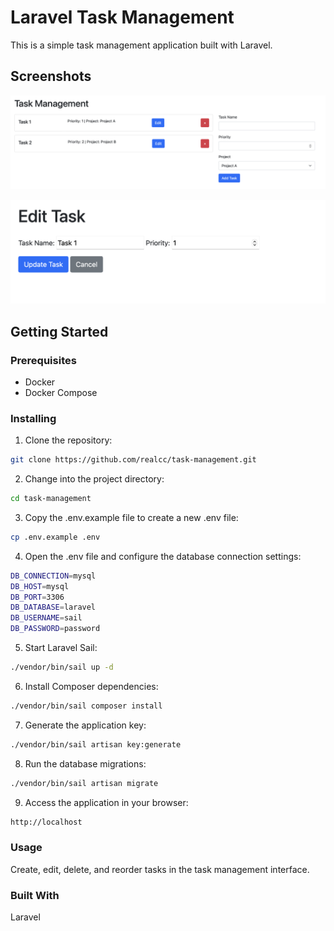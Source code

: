 # Laravel Task Management

This is a simple task management application built with Laravel.

## Screenshots

![Task Management Main UI](screenshots/main.png)

![Task Management Edit UI](screenshots/edit.png)

## Getting Started

### Prerequisites

- Docker
- Docker Compose

### Installing

1. Clone the repository:

```bash
git clone https://github.com/realcc/task-management.git
```

2. Change into the project directory:

```bash
cd task-management
```

3. Copy the .env.example file to create a new .env file:

```bash
cp .env.example .env
```

4. Open the .env file and configure the database connection settings:

```bash
DB_CONNECTION=mysql
DB_HOST=mysql
DB_PORT=3306
DB_DATABASE=laravel
DB_USERNAME=sail
DB_PASSWORD=password
```

5. Start Laravel Sail:

```bash
./vendor/bin/sail up -d
```

6. Install Composer dependencies:

```bash
./vendor/bin/sail composer install
```

7. Generate the application key:

```bash
./vendor/bin/sail artisan key:generate
```

8. Run the database migrations:

```bash
./vendor/bin/sail artisan migrate
```

9. Access the application in your browser:

```bash
http://localhost
```

### Usage

Create, edit, delete, and reorder tasks in the task management interface.

### Built With

Laravel
